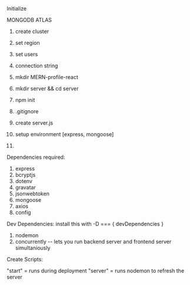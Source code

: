 Initialize

MONGODB ATLAS

1. create cluster
2. set region
3. set users
4. connection string



1. mkdir MERN-profile-react
2. mkdir server && cd server
3. npm init
3. .gitignore
4. create server.js
5. setup environment [express, mongoose]
6. 




Dependencies required:

1. express 
2. bcryptjs
3. dotenv
4. gravatar
5. jsonwebtoken
6. mongoose
7. axios
8. config


Dev Dependencies:
install this with -D === { devDependencies }
1. nodemon
2. concurrently -- lets you run backend server and frontend server simultaniously 

Create Scripts:

"start" = runs during deployment
"server" = runs nodemon to refresh the server

